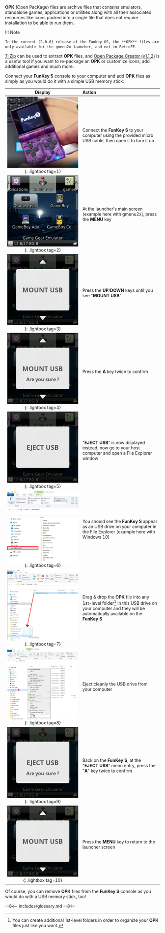 **OPK** (Open PacKage) files are archive files that contains
emulators, standalone games, applications or utilities along with all
their associated resources like icons packed into a single file that
does not require installation to be able to run them.

!!! Note

    In the current (2.0.0) release of the FunKey-OS, the **OPK** files are only available for the gmenu2x launcher, and not in RetroFE.

[7-Zip][1] can be used to extract **OPK** files, and [Open Package
Creator (v1.1.2)][2] is a useful tool if you want to re-package an
**OPK** or customize icons, add additional games and much more.

Connect your **FunKey S** console to your computer and add **OPK**
files as simply as you would do it with a simple USB memory stick:

| **Display**                                                                                     | **Action**                                                                                                                                                  |
|:-----------------------------------------------------------------------------------------------:|:------------------------------------------------------------------------------------------------------------------------------------------------------------|
| ![Connection PC](/assets/images/Connection_PC.png){: .lightbox tag=1}                           | Connect the **FunKey S** to your computer using the provided micro USB cable, then open it to turn it on                                                    |
| ![RetroFE](/assets/images/gmenu2x.png){: .lightbox tag=2}                                       | At the launcher's main screen (example here with gmenu2x), press the **MENU** key                                                                           |
| ![Mount USB](/assets/images/Mount_USB_gmenu2x.png){: .lightbox tag=3}                           | Press the **UP**/**DOWN** keys until you see "**MOUNT USB**"                                                                                                |
| ![Mount USB Are you sure](/assets/images/Mount_USB_are_you_sure_gmenu2x.png){: .lightbox tag=4} | Press the **A** key twice to confirm                                                                                                                        |
| ![Eject USB](/assets/images/Eject_USB_gmenu2x.png){: .lightbox tag=5}                           | "**EJECT USB**" is now displayed instead, now go to your host computer and open a File Explorer window                                                      |
| ![USB Drive](/assets/images/USB_Drive.png){: .lightbox tag=6}                                   | You should see the **FunKey S** appear as an USB drive on your computer in the File Explorer (example here with Windows 10)                                 |
| ![Copy OPK](/assets/images/Copy_OPK.png){: .lightbox tag=7}                                     | Drag & drop the **OPK** file into any 1st-level folder[^1]  in this USB drive on your computer and they will be automatically available on the **FunKey S** |
| ![Eject Drive](/assets/images/Eject_Drive.png){: .lightbox tag=8}                               | Eject cleanly the USB drive from your computer                                                                                                              |
| ![Eject USB Are you sure](/assets/images/Eject_USB_are_you_sure_gmenu2x.png){: .lightbox tag=9} | Back on the **FunKey S**, at the "**EJECT USB**" menu entry, press the "**A**" key twice to confirm                                                         |
| ![Unmout USB](/assets/images/Mount_USB_gmenu2x.png){: .lightbox tag=10}                         | Press the **MENU** key to return to the launcher screen                                                                                                     |

Of course, you can remove **OPK** files from the **FunKey S** console
as you would do with a USB memory stick, too!

[1]: https://www.7-zip.org/download.html
[2]: https://github.com/Harteex/OpenPackageCreator/releases

[^1]: You can create additional 1st-level folders in order to organize your **OPK** files just like you want.

--8<--
includes/glossary.md
--8<--
